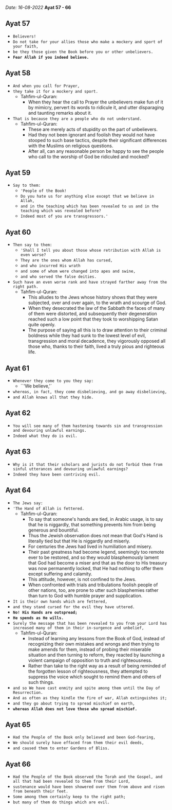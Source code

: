 *Date: 16-08-2022*
**Ayat 57 - 66**


## Ayat 57

- `Believers!`
- `Do not take for your allies those who make a mockery and sport of your faith,`
- `be they those given the Book before you or other unbelievers.`
- **`Fear Allah if you indeed believe.`**


## Ayat 58

- `And when you call for Prayer,`
- `they take it for a mockery and sport.`
  - Tahfim-ul-Quran:
    - When they hear the call to Prayer the unbelievers make fun of it by mimicry, pervert its words to ridicule it, and utter disparaging and taunting remarks about it.
- `That is because they are a people who do not understand.`
  - Tahfim-ul-Quran:
    - These are merely acts of stupidity on the part of unbelievers.
    - Had they not been ignorant and foolish they would not have stooped to such base tactics, despite their significant differences with the Muslims on religious questions.
    - After all, can any reasonable person be happy to see the people who call to the worship of God be ridiculed and mocked?


## Ayat 59

- `Say to them:`
  - `'People of the Book!`
  - `Do you hate us for anything else except that we believe in Allah,`
  - `and in the teaching which has been revealed to us and in the teaching which was revealed before?`
  - `Indeed most of you are transgressors.'`


## Ayat 60

- `Then say to them:`
  - `'Shall I tell you about those whose retribution with Allah is even worse?`
  - `They are the ones whom Allah has cursed,`
  - `and who incurred His wrath`
  - `and some of whom were changed into apes and swine,`
  - `and who served the false deities.`
- `Such have an even worse rank and have strayed farther away from the right path.`
  - Tahfim-ul-Quran:
    - This alludes to the Jews whose history shows that they were subjected, over and over again, to the wrath and scourge of God.
    - When they desecrated the law of the Sabbath the faces of many of them were distorted, and subsequently their degeneration reached such a low point that they took to worshipping Satan quite openly.
    - The purpose of saying all this is to draw attention to their criminal boldness while they had sunk to the lowest level of evil, transgression and moral decadence, they vigorously opposed all those who, thanks to their faith, lived a truly pious and righteous life.


## Ayat 61

- `Whenever they come to you they say:`
  - ``'We believe,'`
- `whereas, in fact, they come disbelieving, and go away disbelieving,`
- `and Allah knows all that they hide.`


## Ayat 62

- `You will see many of them hastening towards sin and transgression and devouring unlawful earnings.`
- `Indeed what they do is evil.`

## Ayat 63

- `Why is it that their scholars and jurists do not forbid them from sinful utterances and devouring unlawful earnings?`
- `Indeed they have been contriving evil.`

## Ayat 64

- `The Jews say:`
- `'The Hand of Allah is fettered.`
  - Tahfim-ul-Quran:
    - To say that someone's hands are tied, in Arabic usage, is to say that he is niggardly, that something prevents him from being generous and bountiful.
    - Thus the Jewish observation does not mean that God's Hand is literally tied but that He is niggardly and miserly.
    - For centuries the Jews had lived in humiliation and misery. 
    - Their past greatness had become legend, seemingly too remote ever to be restored, and so they would blasphemously lament that God had become a miser and that as the door to His treasury was now permanently locked, that He had nothing to offer them except suffering and calamity.
    - This attitude, however, is not confined to the Jews.
    - When confronted with trials and tribulations foolish people of other nations, too, are prone to utter such blasphemies rather than turn to God with humble prayer and supplication.
- `It is their own hands which are fettered,`
- `and they stand cursed for the evil they have uttered.`
- **`No! His Hands are outspread;`**
- **`He spends as He wills.`**
- `Surely the message that has been revealed to you from your Lord has increased many of them in their in-surgence and unbelief,`
  - Tahfim-ul-Quran:
    - Instead of learning any lessons from the Book of God, instead of recognizing their own mistakes and wrongs and then trying to make amends for them, instead of probing their miserable situation and then turning to reform, they reacted by launching a violent campaign of opposition to truth and righteousness. 
    - Rather than take to the right way as a result of being reminded of the forgotten lesson of righteousness, they attempted to suppress the voice which sought to remind them and others of such things.
- `and so We have cast enmity and spite among them until the Day of Resurrection.`
- `And as often as they kindle the fire of war, Allah extinguishes it;`
- `and they go about trying to spread mischief on earth,`
- **`whereas Allah does not love those who spread mischief.`**


## Ayat 65

- `Had the People of the Book only believed and been God-fearing,`
- `We should surely have effaced from them their evil deeds,`
- `and caused them to enter Gardens of Bliss.`


## Ayat 66

- `Had the People of the Book observed the Torah and the Gospel, and all that had been revealed to them from their Lord,`
- `sustenance would have been showered over them from above and risen from beneath their feet.`
- `Some among them certainly keep to the right path;`
- `but many of them do things which are evil.`